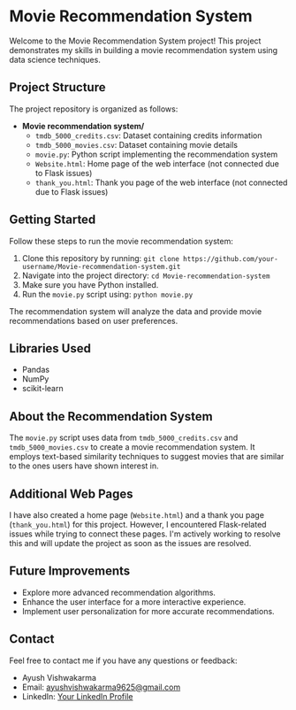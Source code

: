 # Movie Recommendation System

Welcome to the Movie Recommendation System project! This project demonstrates my skills in building a movie recommendation system using data science techniques.

## Project Structure

The project repository is organized as follows:

- **Movie recommendation system/**
  - `tmdb_5000_credits.csv`: Dataset containing credits information
  - `tmdb_5000_movies.csv`: Dataset containing movie details
  - `movie.py`: Python script implementing the recommendation system
  - `Website.html`: Home page of the web interface (not connected due to Flask issues)
  - `thank_you.html`: Thank you page of the web interface (not connected due to Flask issues)

## Getting Started

Follow these steps to run the movie recommendation system:

1. Clone this repository by running: `git clone https://github.com/your-username/Movie-recommendation-system.git`
2. Navigate into the project directory: `cd Movie-recommendation-system`
3. Make sure you have Python installed.
4. Run the `movie.py` script using: `python movie.py`

The recommendation system will analyze the data and provide movie recommendations based on user preferences.

## Libraries Used

- Pandas
- NumPy
- scikit-learn

## About the Recommendation System

The `movie.py` script uses data from `tmdb_5000_credits.csv` and `tmdb_5000_movies.csv` to create a movie recommendation system. It employs text-based similarity techniques to suggest movies that are similar to the ones users have shown interest in.

## Additional Web Pages

I have also created a home page (`Website.html`) and a thank you page (`thank_you.html`) for this project. However, I encountered Flask-related issues while trying to connect these pages. I'm actively working to resolve this and will update the project as soon as the issues are resolved.

## Future Improvements

- Explore more advanced recommendation algorithms.
- Enhance the user interface for a more interactive experience.
- Implement user personalization for more accurate recommendations.

## Contact

Feel free to contact me if you have any questions or feedback:

- Ayush Vishwakarma
- Email: ayushvishwakarma9625@gmail.com
- LinkedIn: [Your LinkedIn Profile](https://www.linkedin.com/in/ayush-vishwakarma-9a177a24a//)